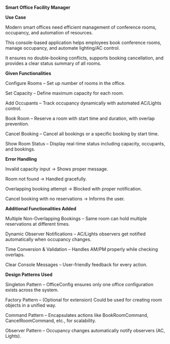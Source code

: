 **Smart Office Facility Manager**

**Use Case**

Modern smart offices need efficient management of conference rooms, occupancy, and automation of resources.

This console-based application helps employees book conference rooms, manage occupancy, and automate lighting/AC control.

It ensures no double-booking conflicts, supports booking cancellation, and provides a clear status summary of all rooms.


**Given Functionalities**

Configure Rooms – Set up number of rooms in the office.

Set Capacity – Define maximum capacity for each room.

Add Occupants – Track occupancy dynamically with automated AC/Lights control.

Book Room – Reserve a room with start time and duration, with overlap prevention.

Cancel Booking – Cancel all bookings or a specific booking by start time.

Show Room Status – Display real-time status including capacity, occupants, and bookings.



**Error Handling**

Invalid capacity input → Shows proper message.

Room not found → Handled gracefully.

Overlapping booking attempt → Blocked with proper notification.

Cancel booking with no reservations → Informs the user.


**Additional Functionalities Added**

Multiple Non-Overlapping Bookings – Same room can hold multiple reservations at different times.

Dynamic Observer Notifications – AC/Lights observers get notified automatically when occupancy changes.

Time Conversion & Validation – Handles AM/PM properly while checking overlaps.

Clear Console Messages – User-friendly feedback for every action.


**Design Patterns Used**

Singleton Pattern – OfficeConfig ensures only one office configuration exists across the system.

Factory Pattern – (Optional for extension) Could be used for creating room objects in a unified way.

Command Pattern – Encapsulates actions like BookRoomCommand, CancelRoomCommand, etc., for scalability.

Observer Pattern – Occupancy changes automatically notify observers (AC, Lights).



